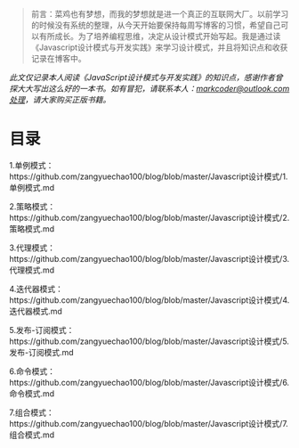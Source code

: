 >前言：菜鸡也有梦想，而我的梦想就是进一个真正的互联网大厂。以前学习的时候没有系统的整理，从今天开始要保持每周写博客的习惯，希望自己可以有所成长。为了培养编程思维，决定从设计模式开始写起。我是通过读《Javascript设计模式与开发实践》来学习设计模式，并且将知识点和收获记录在博客中。


<em>此文仅记录本人阅读《JavaScript设计模式与开发实践》的知识点，感谢作者曾探大大写出这么好的一本书。如有冒犯，请联系本人：markcoder@outlook.com处理，请大家购买正版书籍。</em>

<h1>目录</h1>
<p>1.单例模式：https://github.com/zangyuechao100/blog/blob/master/Javascript设计模式/1.单例模式.md</p>
<p>2.策略模式：https://github.com/zangyuechao100/blog/blob/master/Javascript设计模式/2.策略模式.md</p>
<p>3.代理模式：https://github.com/zangyuechao100/blog/blob/master/Javascript设计模式/3.代理模式.md</p>
<p>4.迭代器模式：https://github.com/zangyuechao100/blog/blob/master/Javascript设计模式/4.迭代器模式.md</p>
<p>5.发布-订阅模式：https://github.com/zangyuechao100/blog/blob/master/Javascript设计模式/5.发布-订阅模式.md</p>
<p>6.命令模式：https://github.com/zangyuechao100/blog/blob/master/Javascript设计模式/6.命令模式.md</p>
<p>7.组合模式：https://github.com/zangyuechao100/blog/blob/master/Javascript设计模式/7.组合模式.md</p>